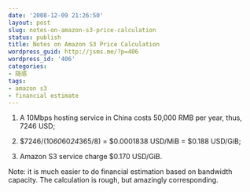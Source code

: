 ```yaml
---
date: '2008-12-09 21:26:50'
layout: post
slug: notes-on-amazon-s3-price-calculation
status: publish
title: Notes on Amazon S3 Price Calculation
wordpress_guid: http://jsms.me/?p=406
wordpress_id: '406'
categories:
- 随感
tags:
- amazon s3
- financial estimate
---
```


1. A 10Mbps hosting service in China costs 50,000 RMB per year, thus, 7246 USD;

2. $7246/(10*60*60*24*365/8) = $0.0001838 USD/MiB = $0.188 USD/GiB;

3. Amazon S3 service charge $0.170 USD/GiB.

Note: it is much easier to do financial estimation based on bandwidth capacity. The calculation is rough, but amazingly corresponding.
